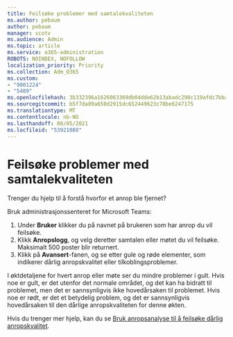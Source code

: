 ```yaml
---
title: Feilsøke problemer med samtalekvaliteten
ms.author: pebaum
author: pebaum
manager: scotv
ms.audience: Admin
ms.topic: article
ms.service: o365-administration
ROBOTS: NOINDEX, NOFOLLOW
localization_priority: Priority
ms.collection: Adm_O365
ms.custom:
- "9001224"
- "5489"
ms.openlocfilehash: 3b332396a1626063369db04dde62b13abadc290c119afdc7bba042da21f7bfba
ms.sourcegitcommit: b5f7da89a650d2915dc652449623c78be6247175
ms.translationtype: MT
ms.contentlocale: nb-NO
ms.lasthandoff: 08/05/2021
ms.locfileid: "53921088"
---
```

# <a name="troubleshoot-call-quality-problems"></a>Feilsøke problemer med samtalekvaliteten

Trenger du hjelp til å forstå hvorfor et anrop ble fjernet?

Bruk administrasjonssenteret for Microsoft Teams:

1. Under **Bruker** klikker du på navnet på brukeren som har anrop du vil feilsøke.
2. Klikk **Anropslogg**, og velg deretter samtalen eller møtet du vil feilsøke. Maksimalt 500 poster blir returnert.
3. Klikk på **Avansert**-fanen, og se etter gule og røde elementer, som indikerer dårlig anropskvalitet eller tilkoblingsproblemer.

I øktdetaljene for hvert anrop eller møte ser du mindre problemer i gult. Hvis noe er gult, er det utenfor det normale området, og det kan ha bidratt til problemet, men det er sannsynligvis ikke hovedårsaken til problemet. Hvis noe er rødt, er det et betydelig problem, og det er sannsynligvis hovedårsaken til den dårlige anropskvaliteten for denne økten.

Hvis du trenger mer hjelp, kan du se [Bruk anropsanalyse til å feilsøke dårlig anropskvalitet](https://docs.microsoft.com/microsoftteams/use-call-analytics-to-troubleshoot-poor-call-quality#troubleshoot-call-quality-problems-using-call-analytics).
